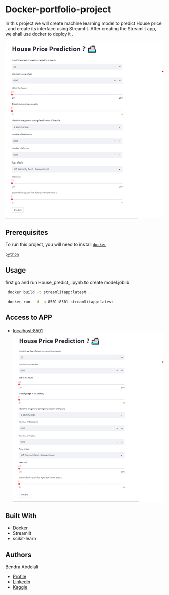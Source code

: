 
# Docker-portfolio-project

In this project we will create  machine learning model to predict House price , and create its interface using Streamlit. After creating the Streamlit app, we shall use docker to deploy it  .



![image](./image/image.png)


##  Prerequisites

To run this project, you will need to install 
[`docker`](https://docs.docker.com/engine/install/ubuntu/)

[`python`](https://www.python.org/downloads/)


## Usage
first go and run House_predict_.ipynb to create model.joblib 
 ```bash
  docker build -t streamlitapp:latest .
```

 ```bash
  docker run  -d -p 8501:8501 streamlitapp:latest
```
## Access to APP
#### 

 - [localhost:8501](http://localhost:8501/)
 ![image](./image/image.png)

## Built With

- Docker
- Streamlit
- scikit-learn



## Authors
Bendra Abdelali
- [Profile](https://github.com/bendraabdelali)
- [Linkedin](https://www.linkedin.com/in/abdelali-bendra-934755182/)
- [Kaggle](https://www.kaggle.com/bendraabdelali)